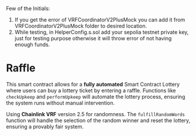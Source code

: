 Few of the Initials:
1. If you get the error of VRFCoordinatorV2PlusMock you can add it from VRFCoordinatorV2PlusMock folder to desired location.
2. While testing, in HelperConfig.s.sol add your sepolia testnet private key, just for testing purpose otherwise it will throw error of not having enough funds.

# Raffle
This smart contract allows for a **fully automated** Smart Contract Lottery where users can buy a lottery ticket by entering a raffle. Functions like `checkUpkeep` and `performUpkeep` will automate the lottery process, ensuring the system runs without manual intervention.

Using **Chainlink VRF** version 2.5 for randomness. The `fulfillRandomWords` function will handle the selection of the random winner and reset the lottery, ensuring a provably fair system.
